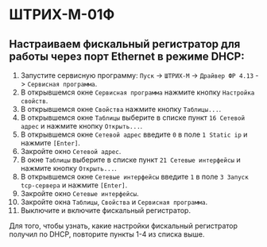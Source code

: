 # ШТРИХ-М-01Ф

## Настраиваем фискальный регистратор для работы через порт Ethernet в режиме DHCP:

1. Запустите сервисную программу: `Пуск` -> `ШТРИХ-М` -> `Драйвер ФР 4.13` -> `Сервисная программа`.
1. В открывшемся окне `Сервисная программа` нажмите кнопку `Настройка свойств`.
1. В открывшемся окне `Свойства` нажмите кнопку `Таблицы...`.
1. В открывшемся окне `Таблицы` выберите в списке пункт `16 Сетевой адрес` и нажмите кнопку `Открыть...`. 
1. В открывшемся окне `Сетевой адрес` введите `0` в поле `1 Static ip` и нажмите `[Enter]`.
1. Закройте окно `Сетевой адрес`.
1. В окне `Таблицы` выберите в списке пункт `21 Сетевые интерфейсы` и нажмите кнопку `Открыть...`.
1. В открывшемся окне `Сетевые интерфейсы` введите `1` в поле `3 Запуск tcp-сервера` и нажмите `[Enter]`.
1. Закройте окно `Сетевые интерфейсы`.
1. Закройте окна `Таблицы`, `Свойства` и `Сервисная программа`.
1. Выключите и включите фискальный регистратор.

Для того, чтобы узнать, какие настройки фискальный регистратор получил по DHCP, повторите пункты 1-4 из списка выше. 

